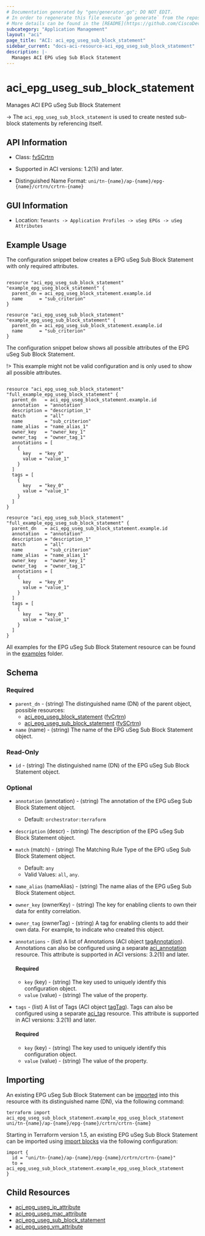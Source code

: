 ```yaml
---
# Documentation generated by "gen/generator.go"; DO NOT EDIT.
# In order to regenerate this file execute `go generate` from the repository root.
# More details can be found in the [README](https://github.com/CiscoDevNet/terraform-provider-aci/blob/master/README.md).
subcategory: "Application Management"
layout: "aci"
page_title: "ACI: aci_epg_useg_sub_block_statement"
sidebar_current: "docs-aci-resource-aci_epg_useg_sub_block_statement"
description: |-
  Manages ACI EPG uSeg Sub Block Statement
---
```


# aci_epg_useg_sub_block_statement #

Manages ACI EPG uSeg Sub Block Statement

  -> The `aci_epg_useg_sub_block_statement` is used to create nested sub-block statements by referencing itself.


## API Information ##

* Class: [fvSCrtrn](https://pubhub.devnetcloud.com/media/model-doc-latest/docs/app/index.html#/objects/fvSCrtrn/overview)

* Supported in ACI versions: 1.2(1i) and later.

* Distinguished Name Format: `uni/tn-{name}/ap-{name}/epg-{name}/crtrn/crtrn-{name}`

## GUI Information ##

* Location: `Tenants -> Application Profiles -> uSeg EPGs -> uSeg Attributes`

## Example Usage ##

The configuration snippet below creates a EPG uSeg Sub Block Statement with only required attributes.

```hcl

resource "aci_epg_useg_sub_block_statement" "example_epg_useg_block_statement" {
  parent_dn = aci_epg_useg_block_statement.example.id
  name      = "sub_criterion"
}

resource "aci_epg_useg_sub_block_statement" "example_epg_useg_sub_block_statement" {
  parent_dn = aci_epg_useg_sub_block_statement.example.id
  name      = "sub_criterion"
}

```
The configuration snippet below shows all possible attributes of the EPG uSeg Sub Block Statement.

!> This example might not be valid configuration and is only used to show all possible attributes.

```hcl

resource "aci_epg_useg_sub_block_statement" "full_example_epg_useg_block_statement" {
  parent_dn   = aci_epg_useg_block_statement.example.id
  annotation  = "annotation"
  description = "description_1"
  match       = "all"
  name        = "sub_criterion"
  name_alias  = "name_alias_1"
  owner_key   = "owner_key_1"
  owner_tag   = "owner_tag_1"
  annotations = [
    {
      key   = "key_0"
      value = "value_1"
    }
  ]
  tags = [
    {
      key   = "key_0"
      value = "value_1"
    }
  ]
}

resource "aci_epg_useg_sub_block_statement" "full_example_epg_useg_sub_block_statement" {
  parent_dn   = aci_epg_useg_sub_block_statement.example.id
  annotation  = "annotation"
  description = "description_1"
  match       = "all"
  name        = "sub_criterion"
  name_alias  = "name_alias_1"
  owner_key   = "owner_key_1"
  owner_tag   = "owner_tag_1"
  annotations = [
    {
      key   = "key_0"
      value = "value_1"
    }
  ]
  tags = [
    {
      key   = "key_0"
      value = "value_1"
    }
  ]
}

```

All examples for the EPG uSeg Sub Block Statement resource can be found in the [examples](https://github.com/CiscoDevNet/terraform-provider-aci/tree/master/examples/resources/aci_epg_useg_sub_block_statement) folder.

## Schema ##

### Required ###

* `parent_dn` - (string) The distinguished name (DN) of the parent object, possible resources:
  - [aci_epg_useg_block_statement](https://registry.terraform.io/providers/CiscoDevNet/aci/latest/docs/resources/epg_useg_block_statement) ([fvCrtrn](https://pubhub.devnetcloud.com/media/model-doc-latest/docs/app/index.html#/objects/fvCrtrn/overview))
  - [aci_epg_useg_sub_block_statement](https://registry.terraform.io/providers/CiscoDevNet/aci/latest/docs/resources/epg_useg_sub_block_statement) ([fvSCrtrn](https://pubhub.devnetcloud.com/media/model-doc-latest/docs/app/index.html#/objects/fvSCrtrn/overview))
* `name` (name) - (string) The name of the EPG uSeg Sub Block Statement object.

### Read-Only ###

* `id` - (string) The distinguished name (DN) of the EPG uSeg Sub Block Statement object.

### Optional ###

* `annotation` (annotation) - (string) The annotation of the EPG uSeg Sub Block Statement object.
  - Default: `orchestrator:terraform`
* `description` (descr) - (string) The description of the EPG uSeg Sub Block Statement object.
* `match` (match) - (string) The Matching Rule Type of the EPG uSeg Sub Block Statement object.
  - Default: `any`
  - Valid Values: `all`, `any`.
* `name_alias` (nameAlias) - (string) The name alias of the EPG uSeg Sub Block Statement object.
* `owner_key` (ownerKey) - (string) The key for enabling clients to own their data for entity correlation.
* `owner_tag` (ownerTag) - (string) A tag for enabling clients to add their own data. For example, to indicate who created this object.

* `annotations` - (list) A list of Annotations (ACI object [tagAnnotation](https://pubhub.devnetcloud.com/media/model-doc-latest/docs/app/index.html#/objects/tagAnnotation/overview)). Annotations can also be configured using a separate [aci_annotation](https://registry.terraform.io/providers/CiscoDevNet/aci/latest/docs/resources/annotation) resource. This attribute is supported in ACI versions: 3.2(1l) and later.
  
  #### Required ####
  
  * `key` (key) - (string) The key used to uniquely identify this configuration object.
  * `value` (value) - (string) The value of the property.

* `tags` - (list) A list of Tags (ACI object [tagTag](https://pubhub.devnetcloud.com/media/model-doc-latest/docs/app/index.html#/objects/tagTag/overview)). Tags can also be configured using a separate [aci_tag](https://registry.terraform.io/providers/CiscoDevNet/aci/latest/docs/resources/tag) resource. This attribute is supported in ACI versions: 3.2(1l) and later.
  
  #### Required ####
  
  * `key` (key) - (string) The key used to uniquely identify this configuration object.
  * `value` (value) - (string) The value of the property.

## Importing

An existing EPG uSeg Sub Block Statement can be [imported](https://www.terraform.io/docs/import/index.html) into this resource with its distinguished name (DN), via the following command:

```
terraform import aci_epg_useg_sub_block_statement.example_epg_useg_block_statement uni/tn-{name}/ap-{name}/epg-{name}/crtrn/crtrn-{name}
```

Starting in Terraform version 1.5, an existing EPG uSeg Sub Block Statement can be imported
using [import blocks](https://developer.hashicorp.com/terraform/language/import) via the following configuration:

```
import {
  id = "uni/tn-{name}/ap-{name}/epg-{name}/crtrn/crtrn-{name}"
  to = aci_epg_useg_sub_block_statement.example_epg_useg_block_statement
}
```

## Child Resources
  
  - [aci_epg_useg_ip_attribute](https://registry.terraform.io/providers/CiscoDevNet/aci/latest/docs/resources/epg_useg_ip_attribute)
  - [aci_epg_useg_mac_attribute](https://registry.terraform.io/providers/CiscoDevNet/aci/latest/docs/resources/epg_useg_mac_attribute)
  - [aci_epg_useg_sub_block_statement](https://registry.terraform.io/providers/CiscoDevNet/aci/latest/docs/resources/epg_useg_sub_block_statement)
  - [aci_epg_useg_vm_attribute](https://registry.terraform.io/providers/CiscoDevNet/aci/latest/docs/resources/epg_useg_vm_attribute)